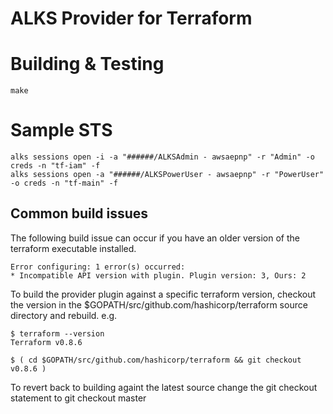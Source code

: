 # ALKS Provider for Terraform

# Building & Testing

```
make
```

# Sample STS

```
alks sessions open -i -a "######/ALKSAdmin - awsaepnp" -r "Admin" -o creds -n "tf-iam" -f
alks sessions open -a "######/ALKSPowerUser - awsaepnp" -r "PowerUser" -o creds -n "tf-main" -f
```


## Common build issues

The following build issue can occur if you have an older version of the terraform executable installed.

```
Error configuring: 1 error(s) occurred:
* Incompatible API version with plugin. Plugin version: 3, Ours: 2
```

To build the provider plugin against a specific terraform version, checkout the version in the $GOPATH/src/github.com/hashicorp/terraform source directory and rebuild. e.g.

```
$ terraform --version
Terraform v0.8.6

$ ( cd $GOPATH/src/github.com/hashicorp/terraform && git checkout v0.8.6 )
```

To revert back to building againt the latest source change the git checkout statement to git checkout master